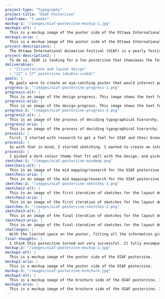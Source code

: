 ```yaml
---
project-type: "Typography"
project-title: "OIAF Posterzine"
timeframe: "3 weeks"
mockup-1: "/images/oiaf-posterzine-mockup-1.jpg"
mockup1-alt: |
  This is a mockup image of the poster side of the Ottawa International Animation Festival posterzine.
mockup1-aria: |
  This is a mockup image of the poster side of the Ottawa International Animation Festival posterzine.
project-description1: |
  The Ottawa International Animation Festival (OIAF) is a yearly festival to showcase cool and interesting animation. They recently celebrated their 40th anniversary, and were wanting to create a design for the festival celebration.
project-description2: |
  To do so, OIAF is looking for a fun posterzine that showcases the festival and all the films being shown. The posterzine will consist of a 22” x 17” full-size poster on one side, and a brochure with festival information and featured films on the other side. This would all fold up into a brochure that when fully opened, will show the poster on the back.
deliverables:
  - "Illustrations and layout design"
  - "22” x 17” posterzine (double-sided)"
goals: |
  My goals were to create an eye-catching poster that would interest people to look at, and have them flip through the posterzine, learn more about the festival, and decide to buy a pass.
progress-1: "/images/oiaf-posterzine-progress-1.png"
progress1-alt: |
  This is an image of the design progress. This image shows the text found in the posterzine, and how they will be organized and their hierarchy.
progress1-aria: |
  This is an image of the design progress. This image shows the text found in the posterzine, and how they will be organized and their hierarchy.
progress-2: "/images/oiaf-posterzine-progress-2.png"
progress2-alt: |
  This is an image of the process of deciding typographical hierarchy.
progress2-aria: |
  This is an image of the process of deciding typographical hierarchy.
process1: |
  First, I started with research to get a feel for OIAF and their brand. I looked at previous posters to see what was typically designed so that I could design something different. Looking through previous posters, I noticed they didn’t stick to one specific style, rather they showcased different designs every year, but they did like weird (which was good for me, I can do weird).
process2: |
  So with that in mind, I started sketching. I wanted to create an interesting design that centred around the theme of time (because it’s their 40th). After sketching a few layout designs and my illustration and getting approval, I started to build my posterzine.
process3: |
  I picked a dark colour theme that fit well with the design, and picked fonts that were readable and simple to not distract from the main illustration. I used grids to make sure all the pieces lined up nicely and looked clean. And then I added all the illustrations, images, and text into the final posterzine layout.
sketches-1: "/images/oiaf-posterzine-mindmap.png"
sketches1-alt: |
  This in an image of the mid mapping/research for the OIAF posterzine design.
sketches1-aria: |
  This in an image of the mid mapping/research for the OIAF posterzine design.
sketches-2: "/images/oiaf-posterzine-sketches-1.png"
sketches2-alt: |
  This in an image of the first iteration of sketches for the layout design.
sketches2-aria: |
  This in an image of the first iteration of sketches for the layout design.
sketches-3: "/images/oiaf-posterzine-sketches-2.png"
sketches3-alt: |
  This in an image of the final iteration of sketches for the layout design.
sketches3-aria: |
  This in an image of the final iteration of sketches for the layout design.
challenges: |
  With the limited space on the poster, fitting all the information given and making sure they had good spacing was a challenge.
final-thoughts: |
  I think this posterzine turned out very successful. It fully encompasses the interesting brand that is OIAF. The final illustration is also very eye-catching with the contrast of the dark background and light clock face, which would make me want to read the posterzine.
mockup-2: "/images/oiaf-posterzine-mockup-2.jpg"
mockup2-alt: |
  This is a mockup image of the poster side of the OIAF posterzine.
mockup2-aria: |
  This is a mockup image of the poster side of the OIAF posterzine.
mockup-3: "/images/oiaf-posterzine-brochure.jpg"
mockup3-alt: |
  This is a mockup image of the brochure side of the OIAF posterzine. It shows all section, with the top sections flipped to be readable.
mockup3-aria: |
  This is a mockup image of the brochure side of the OIAF posterzine. It shows all section, with the top sections flipped to be readable.
---
```

